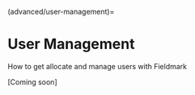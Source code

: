 (advanced/user-management)=
# User Management

How to get allocate and manage users with Fieldmark

[Coming soon]
